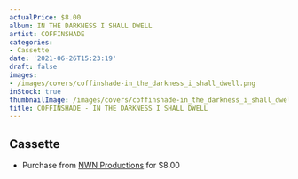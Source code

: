 ```yaml
---
actualPrice: $8.00
album: IN THE DARKNESS I SHALL DWELL
artist: COFFINSHADE
categories:
- Cassette
date: '2021-06-26T15:23:19'
draft: false
images:
- /images/covers/coffinshade-in_the_darkness_i_shall_dwell.png
inStock: true
thumbnailImage: /images/covers/coffinshade-in_the_darkness_i_shall_dwell-thumb.png
title: COFFINSHADE - IN THE DARKNESS I SHALL DWELL
---
```


## Cassette
* Purchase from [NWN Productions](http://shop.nwnprod.com/index.php?route=product/product&path=73&product_id=10559&sort=pd.name&order=ASC) for $8.00
